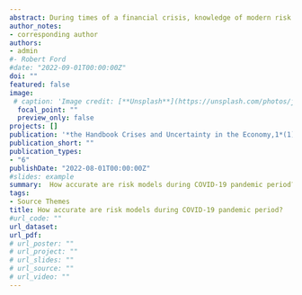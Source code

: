 ```yaml
---
abstract: During times of a financial crisis, knowledge of modern risk management approaches is required. In this sense, only financial risk managers with the required expertise to measure and understand risk could avoid crisis. Value at Risk (VaR) has been considered for a long time as a significant risk management tool. This measure has become one of the most popular indicators of financial market risk since JP Morgan published its RiskMetrics system in 1994. In this chapter, we study the relative performance of Value-at-Risk models prior and after the recent financial crisis referring to the COVID-19 pandemic period. Using the NGARCH model, which considers the leverage effect, we model the conditional volatility of each series. We compared the accuracy of five VaR estimates using backtest methods. The result suggests that the conditional EVT remarkably achieve reliable VaR forecasts and then is more relevant and the best performing model. In terms of VaR forecasting, given that this model obviously beats other competitive models, we encourage the use of this model when controlling market risk.
author_notes:
- corresponding author
authors:
- admin
#- Robert Ford
#date: "2022-09-01T00:00:00Z"
doi: ""
featured: false
image:
 # caption: 'Image credit: [**Unsplash**](https://unsplash.com/photos/jdD8gXaTZsc)'
  focal_point: ""
  preview_only: false
projects: []
publication: '*the Handbook Crises and Uncertainty in the Economy,1*(1)'
publication_short: ""
publication_types:
- "6"
publishDate: "2022-08-01T00:00:00Z"
#slides: example
summary:  How accurate are risk models during COVID-19 pandemic period?
tags:
- Source Themes
title: How accurate are risk models during COVID-19 pandemic period?
#url_code: ""
url_dataset:
url_pdf: 
# url_poster: ""
# url_project: ""
# url_slides: ""
# url_source: ""
# url_video: ""
---
```

